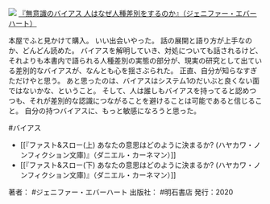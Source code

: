 [![](https://gyazo.com/73a9f5d7a7a372a324b1089649900c19.jpg)](https://amzn.to/3o1twrC)
[『無意識のバイアス 人はなぜ人種差別をするのか』（ジェニファー・エバーハート）](https://amzn.to/3o1twrC)

本屋でふと見かけて購入。
いい出会いやった。
話の展開と語り方が上手なのか、どんどん読めた。
バイアスを解明していき、対処についても話されるけど、それよりも本書内で語られる人種差別の実態の部分が、現実の研究として出ている差別的なバイアスが、なんとも心を揺さぶられた。
正直、自分が知らなすぎただけやと思う。
あと思ったのは、バイアスはシステム1のだいぶと良くない面ではないかな、ということ。
そして、人は誰しもバイアスを持ってると認めつつも、それが差別的な認識につながることを避けることは可能であると信じること。
自分の持つバイアスに、もっと敏感になろうと思った。

#バイアス 

- [[『ファスト&スロー(上) あなたの意思はどのように決まるか? (ハヤカワ・ノンフィクション文庫)』（ダニエル・カーネマン）]]
- [[『ファスト&スロー(下) あなたの意思はどのように決まるか? (ハヤカワ・ノンフィクション文庫)』（ダニエル・カーネマン）]]

著者： #ジェニファー・エバーハート
出版社： #明石書店
発行：2020